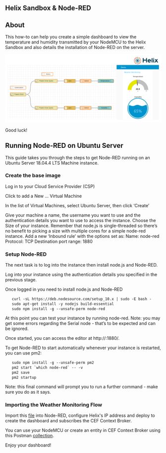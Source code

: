 ## Helix Sandbox & Node-RED

## About

This how-to can help you create a simple dashboard to view the temperature and humidity transmitted by your NodeMCU to the Helix Sandbox and also details the installation of Node-RED on the server.

![](../images/weather_monitoring.png)

Good luck!

## Running Node-RED on Ubuntu Server

This guide takes you through the steps to get Node-RED running on an Ubuntu Server 18.04.4 LTS Machine instance.

### Create the base image

   Log in to your Cloud Service Provider (CSP)

   Click to add a New … Virtual Machine

   In the list of Virtual Machines, select Ubuntu Server, then click ‘Create’

   Give your machine a name, the username you want to use and the authentication details you want to use to access
   the instance.
   Choose the Size of your instance. Remember that node.js is single-threaded so there’s no benefit to picking a size with
   multiple cores for a simple node-red instance.
   Add a new ‘Inbound rule’ with the options set as:
       Name: node-red
       Protocol: TCP
       Destination port range: 1880

### Setup Node-RED

The next task is to log into the instance then install node.js and Node-RED.

Log into your instance using the authentication details you specified in the previous stage.

Once logged in you need to install node.js and Node-RED

```
   curl -sL https://deb.nodesource.com/setup_10.x | sudo -E bash -
   sudo apt-get install -y nodejs build-essential
   sudo npm install -g --unsafe-perm node-red
```

At this point you can test your instance by running node-red. Note: you may get some errors regarding the Serial node - that’s to be expected and can be ignored.

Once started, you can access the editor at http://<your-instance-ip>:1880/.

To get Node-RED to start automatically whenever your instance is restarted, you can use pm2:
```
   sudo npm install -g --unsafe-perm pm2
   pm2 start `which node-red` -- -v
   pm2 save
   pm2 startup
```
Note: this final command will prompt you to run a further command - make sure you do as it says.

### Importing the Weather Monitoring Flow

Import this <a href="https://github.com/Helix-Platform/Sandbox-NG/blob/master/node_red_flow/weather_monitoring.json">file</a> into Node-RED, configure Helix's IP address and deploy to create the dashboard and subscribes the CEF Context Broker.

You can use your NodeMCU or create an entity in CEF Context Broker using this Postman <a href="https://github.com/Helix-Platform/Sandbox-NG/blob/master/postman/helix_with_node-red_postman_collection.json">collection</a>.

Enjoy your dashboard!





